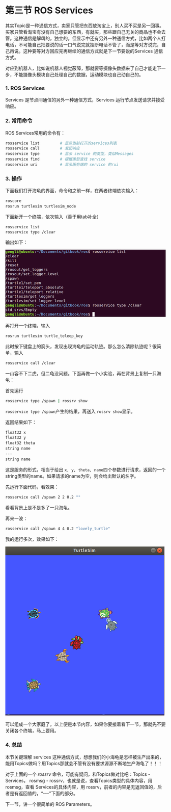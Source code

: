 # 第三节 ROS Services

其实Topic是一种通信方式，卖家只管把东西放淘宝上，别人买不买是另一回事。买家只管看淘宝有没有自己想要的东西，有就买，那些跟自己无关的商品也不会去管。这种通信是解耦的，独立的。但显示中还有另外一种通信方式，比如两个人打电话，不可能自己把要说的话一口气说完就挂断电话不管了，而是等对方说完，自己再说。这种要等对方回应完再继续的通信方式就是下一节要说的Services 通信方式。

对应到机器人，比如说机器人视觉蔽障，那就要等摄像头数据来了自己才能走下一步，不能摄像头模块自己处理自己的数据，运动模块也自己动自己的。

### 1. ROS Services

Services 是节点间通信的另外一种通信方式，Services 运行节点发送请求并接受响应。

### 2. 常用命令

ROS Services常用的命令有：

```bash
rosservice list         # 显示当前打开的services列表
rosservice call         # 发起响应
rosservice type         # 显示 service 的类型，类似Messages
rosservice find         # 根据类型查找 service
rosservice uri          # 显示服务端的 service 的rui
```

### 3. 操作

下面我们打开海龟的界面，命令和之前一样，在两者终端依次输入：

```bash
roscore
rosrun turtlesim turtlesim_node
```

下面新开一个终端，依次输入（善于用tab补全）

```
rosservice list
rosservice type /clear
```

输出如下：

![](../images/ros_service_list.png)

再打开一个终端，输入

```bash
rosrun turtlesim turtle_teleop_key
```

此时按下键盘上的箭头，发现出现海龟的运动轨迹。那么怎么清除轨迹呢？很简单，输入

```bash
rosservice call /clear
```

一山容不下二虎，但二龟没问题。下面再做一个小实验，再在背景上复制一只海龟：

首先运行

```bash
rosservice type /spawn | rossrv show
```

```rosservice type /spawn```产生的结果，再送入 ```rossrv show```显示。

返回结果如下：

```bash
float32 x
float32 y
float32 theta
string name
---
string name
```

这是服务的形式，相当于给出 ```x, y, theta, name```四个参数进行请求，返回的一个string类型的name。如果请求的name为空，则会给出默认的名字。

先运行下面代码，看效果：

```bash
rosservice call /spawn 2 2 0.2 ""
```

看看背景上是不是多了一只海龟。

再来一波：

```bash
rosservice call /spawn 4 4 0.2 "lovely_turtle"
```

我的运行多次，效果如下：

![](../images/ros_spawn_turtles.png)

可以组成一个大家庭了。以上便是本节内容，如果你要接着看下一节，那就先不要关闭各个终端，马上要用。

### 4. 总结

本节关键理解 services 这种通信方式，想想我们的小海龟是怎样被生产出来的，能用Topics做吗？用Topics那就会不管有没有要求源源不断地生产海龟了！！！

对于上面的一个 *rossrv* 命令，可能有疑问，和Topics做对比吧：Topics - Services， rosmsg - rossrv，也就是说，查看Topics类型的具体内容，用 rosmsg，查看 Services的具体内容，用 rossrv，前者的内容是无返回值的，后者是有返回值的，“---”下面的部分。

下一节，讲一个很简单的 ROS Parameters。

